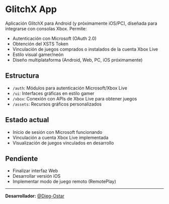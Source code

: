 # GlitchX App

Aplicación GlitchX para Android (y próximamente iOS/PC), diseñada para integrarse con consolas Xbox. Permite:

- Autenticación con Microsoft (OAuth 2.0)
- Obtención del XSTS Token
- Vinculación de juegos comprados o instalados de la cuenta Xbox Live
- Estilo visual gamer/neón
- Diseño multiplataforma (Android, Web, PC, iOS próximamente)

## Estructura

- `/auth`: Módulos para autenticación Microsoft/Xbox Live
- `/ui`: Interfaces gráficas en estilo gamer
- `/xbox`: Conexión con APIs de Xbox Live para obtener juegos
- `/assets`: Recursos gráficos personalizados

## Estado actual

- Inicio de sesión con Microsoft funcionando
- Vinculación a cuenta Xbox Live implementada
- Visualización de juegos vinculados en desarrollo

## Pendiente

- Finalizar interfaz Web
- Desarrollar versión iOS
- Implementar modo de juego remoto (RemotePlay)

---

**Desarrollador:** [@Dieg-Ostar](https://github.com/Dieg-Ostar)
